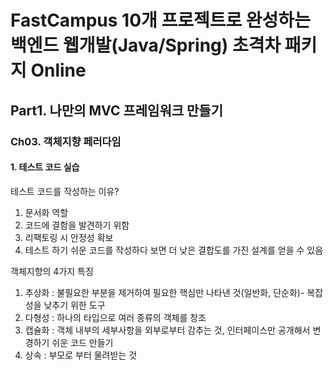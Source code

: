 # FastCampus 10개 프로젝트로 완성하는 백엔드 웹개발(Java/Spring) 초격차 패키지 Online
## Part1. 나만의 MVC 프레임워크 만들기
### Ch03. 객체지향 페러다임
#### 1. 테스트 코드 실습
테스트 코드를 작성하는 이유?
1. 문서화 역할
2. 코드에 결함을 발견하기 위함
3. 리팩토링 시 안정성 확보
4. 테스트 하기 쉬운 코드를 작성하다 보면 더 낮은 결합도를 가진 설계를 얻을 수 있음

객체지향의 4가지 특징
1. 추상화 : 불필요한 부분을 제거하여 필요한 핵심만 나타낸 것(일반화, 단순화)- 복잡성을 낮추기 위한 도구
2. 다형성 : 하나의 타입으로 여러 종류의 객체를 창조
3. 캡슐화 : 객체 내부의 세부사항을 외부로부터 감추는 것, 인터페이스만 공개해서 변경하기 쉬운 코드 만들기
4. 상속 : 부모로 부터 물려받는 것

